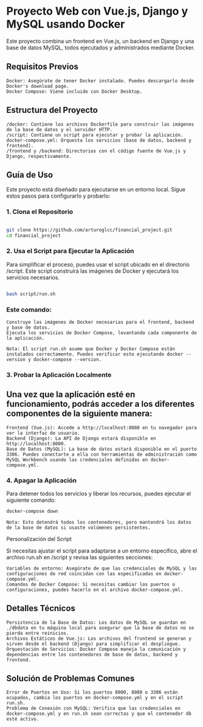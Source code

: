# Proyecto Web con Vue.js, Django y MySQL usando Docker

Este proyecto combina un frontend en Vue.js, un backend en Django y una base de datos MySQL, todos ejecutados y administrados mediante Docker.

## Requisitos Previos

    Docker: Asegúrate de tener Docker instalado. Puedes descargarlo desde Docker's download page.
    Docker Compose: Viene incluido con Docker Desktop.

## Estructura del Proyecto

    /docker: Contiene los archivos Dockerfile para construir las imágenes de la base de datos y el servidor HTTP.
    /script: Contiene un script para ejecutar y probar la aplicación.
    docker-compose.yml: Orquesta los servicios (base de datos, backend y frontend).
    /frontend y /backend: Directorios con el código fuente de Vue.js y Django, respectivamente.

## Guía de Uso

Este proyecto está diseñado para ejecutarse en un entorno local. Sigue estos pasos para configurarlo y probarlo:
### 1. Clona el Repositorio

``` bash

git clone https://github.com/arturoglcc/financial_project.git
cd financial_project
```
 
### 2. Usa el Script para Ejecutar la Aplicación

Para simplificar el proceso, puedes usar el script ubicado en el directorio /script. Este script construirá las imágenes de Docker y ejecutará los servicios necesarios.

``` bash

bash script/run.sh
```

### Este comando:

    Construye las imágenes de Docker necesarias para el frontend, backend y base de datos.
    Ejecuta los servicios de Docker Compose, levantando cada componente de la aplicación.

    Nota: El script run.sh asume que Docker y Docker Compose están instalados correctamente. Puedes verificar esto ejecutando docker --version y docker-compose --version.

### 3. Probar la Aplicación Localmente

## Una vez que la aplicación esté en funcionamiento, podrás acceder a los diferentes componentes de la siguiente manera:

    Frontend (Vue.js): Accede a http://localhost:8080 en tu navegador para ver la interfaz de usuario.
    Backend (Django): La API de Django estará disponible en http://localhost:8000.
    Base de Datos (MySQL): La base de datos estará disponible en el puerto 3306. Puedes conectarte a ella con herramientas de administración como MySQL Workbench usando las credenciales definidas en docker-compose.yml.

### 4. Apagar la Aplicación

Para detener todos los servicios y liberar los recursos, puedes ejecutar el siguiente comando:

```bash
docker-compose down
```

    Nota: Esto detendrá todos los contenedores, pero mantendrá los datos de la base de datos si usaste volúmenes persistentes.

Personalización del Script

Si necesitas ajustar el script para adaptarse a un entorno específico, abre el archivo run.sh en /script y revisa las siguientes secciones:

    Variables de entorno: Asegúrate de que las credenciales de MySQL y las configuraciones de red coincidan con las especificadas en docker-compose.yml.
    Comandos de Docker Compose: Si necesitas cambiar los puertos o configuraciones, puedes hacerlo en el archivo docker-compose.yml.

## Detalles Técnicos

    Persistencia de la Base de Datos: Los datos de MySQL se guardan en ./dbdata en tu máquina local para asegurar que la base de datos no se pierda entre reinicios.
    Archivos Estáticos de Vue.js: Los archivos del frontend se generan y sirven desde el backend (Django) para simplificar el despliegue.
    Orquestación de Servicios: Docker Compose maneja la comunicación y dependencias entre los contenedores de base de datos, backend y frontend.

## Solución de Problemas Comunes

    Error de Puertos en Uso: Si los puertos 8000, 8080 o 3306 están ocupados, cambia los puertos en docker-compose.yml y en el script run.sh.
    Problema de Conexión con MySQL: Verifica que las credenciales en docker-compose.yml y en run.sh sean correctas y que el contenedor db esté activo.

